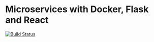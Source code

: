 # Microservices with Docker, Flask and React

[![Build Status](https://travis-ci.org/cirhuzalain/testdriven-app.svg?branch=master)](https://travis-ci.org/cirhuzalain/testdriven-app)